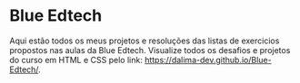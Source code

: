 # Blue Edtech

Aqui estão todos os meus projetos e resoluções das listas de exercicios propostos nas aulas da Blue Edtech.
Visualize todos os desafios e projetos do curso em HTML e CSS pelo link: https://dalima-dev.github.io/Blue-Edtech/.
